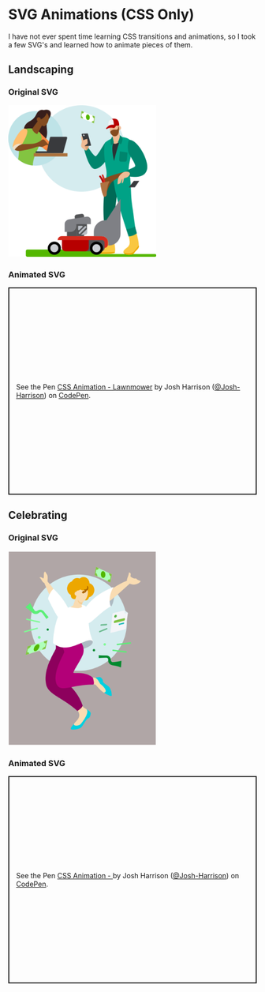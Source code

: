 # SVG Animations (CSS Only)

I have not ever spent time learning CSS transitions and animations, so I took a few SVG's and learned how to animate pieces of them.

## Landscaping
<div class="container-row">
    <div class="animation-image-container">
        <h3>Original SVG</h3>
        <div class="static-image">
            <img src="../assets/images/lawnmower_illo.svg" width="300px" />
        </div>
    </div>
    <div class="pen-container">
        <h3>Animated SVG</h3>
        <p class="codepen" data-height="420" data-default-tab="result" data-slug-hash="vYqgXOV" data-pen-title="CSS Animation - Lawnmower" data-user="Josh-Harrison" style="height: 420px; box-sizing: border-box; display: flex; align-items: center; justify-content: center; border: 2px solid; margin: 1em 0; padding: 1em;">
            <span>See the Pen <a href="https://codepen.io/Josh-Harrison/pen/vYqgXOV">
            CSS Animation - Lawnmower</a> by Josh Harrison (<a href="https://codepen.io/Josh-Harrison">@Josh-Harrison</a>)
            on <a href="https://codepen.io">CodePen</a>.</span>
        </p>
        <script async src="https://cpwebassets.codepen.io/assets/embed/ei.js"></script>
    </div>
</div>

## Celebrating
<div class="container-row">
    <div class="animation-image-container">
        <h3>Original SVG</h3>
        <div class="static-image">
            <img src="../assets/images/celebrate_illo.svg" width="300px" />
        </div>
    </div>
    <div class="pen-container">
        <h3>Animated SVG</h3>
        <p class="codepen" data-height="480" data-default-tab="result" data-slug-hash="dyBNNLd" data-pen-title="CSS Animation - Celebrate" data-user="Josh-Harrison" style="height: 420px; box-sizing: border-box; display: flex; align-items: center; justify-content: center; border: 2px solid; margin: 1em 0; padding: 1em;">
            <span>See the Pen <a href="https://codepen.io/Josh-Harrison/pen/dyBNNLd">
            CSS Animation - </a> by Josh Harrison (<a href="https://codepen.io/Josh-Harrison">@Josh-Harrison</a>)
            on <a href="https://codepen.io">CodePen</a>.</span>
        </p>
        <script async src="https://cpwebassets.codepen.io/assets/embed/ei.js"></script>
    </div>
</div>
